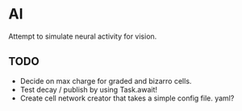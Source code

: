 # AI

Attempt to simulate neural activity for vision.

## TODO

* Decide on max charge for graded and bizarro cells.
* Test decay / publish by using Task.await!
* Create cell network creator that takes a simple config file.  yaml?
